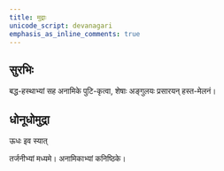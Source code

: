 ```yaml
---    
title: मुद्राः
unicode_script: devanagari  
emphasis_as_inline_comments: true  
---
```


## सुरभिः

बद्ध-हस्थाभ्यां सह अनामिके पुटि-कृत्वा, शेषाः अङ्गुलयः प्रसारयन् हस्त-मेलनं।

## धोनूधोमुद्रा

ऊधः इव स्यात्

तर्जनीभ्यां मध्यमे। अनामिकाभ्यां कनिष्ठिके।
